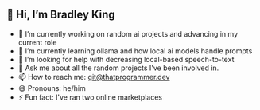 ## 👋 Hi, I’m Bradley King

- 🔭 I’m currently working on random ai projects and advancing in my current role
- 🌱 I’m currently learning ollama and how local ai models handle prompts
- 🤔 I’m looking for help with decreasing local-based speech-to-text
- 💬 Ask me about all the random projects I've been involved in.
- 📫 How to reach me: git@thatprogrammer.dev
- 😄 Pronouns: he/him
- ⚡ Fun fact: I've ran two online marketplaces
